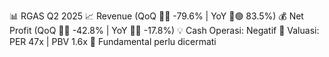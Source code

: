 📊 RGAS Q2 2025
📈 Revenue (QoQ 🔻🔴 -79.6% | YoY 🔼🟢 83.5%)
💰 Net Profit (QoQ 🔻🔴 -42.8% | YoY 🔻🔴 -17.8%)
💡 Cash Operasi: Negatif
🧮 Valuasi: PER 47x | PBV 1.6x
🧱 Fundamental perlu dicermati
